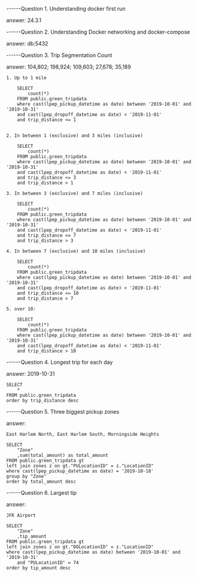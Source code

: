 
------Question 1. Understanding docker first run

answer:
    24.3.1


------Question 2. Understanding Docker networking and docker-compose

answer:
    db:5432

------Question 3. Trip Segmentation Count

answer:
    104,802; 198,924; 109,603; 27,678; 35,189


    1. Up to 1 mile

        SELECT 
            count(*) 
        FROM public.green_tripdata
        where cast(lpep_pickup_datetime as date) between '2019-10-01' and '2019-10-31'
        and cast(lpep_dropoff_datetime as date) < '2019-11-01'
        and trip_distance <= 1


    2. In between 1 (exclusive) and 3 miles (inclusive)

        SELECT 
            count(*) 
        FROM public.green_tripdata
        where cast(lpep_pickup_datetime as date) between '2019-10-01' and '2019-10-31'
        and cast(lpep_dropoff_datetime as date) < '2019-11-01'
        and trip_distance <= 3 
        and trip_distance > 1

    3. In between 3 (exclusive) and 7 miles (inclusive)

        SELECT 
            count(*) 
        FROM public.green_tripdata
        where cast(lpep_pickup_datetime as date) between '2019-10-01' and '2019-10-31'
        and cast(lpep_dropoff_datetime as date) < '2019-11-01'
        and trip_distance <= 7 
        and trip_distance > 3

    4. In between 7 (exclusive) and 10 miles (inclusive)

        SELECT 
            count(*) 
        FROM public.green_tripdata
        where cast(lpep_pickup_datetime as date) between '2019-10-01' and '2019-10-31'
        and cast(lpep_dropoff_datetime as date) < '2019-11-01'
        and trip_distance <= 10 
        and trip_distance > 7

    5. over 10:

        SELECT 
            count(*) 
        FROM public.green_tripdata
        where cast(lpep_pickup_datetime as date) between '2019-10-01' and '2019-10-31'
        and cast(lpep_dropoff_datetime as date) < '2019-11-01'
        and trip_distance > 10

------Question 4. Longest trip for each day

answer:
    2019-10-31

    SELECT 
        *
    FROM public.green_tripdata
    order by trip_distance desc


------Question 5. Three biggest pickup zones

answer: 

    East Harlem North, East Harlem South, Morningside Heights

    SELECT 
        "Zone"
        ,sum(total_amount) as total_amount
    FROM public.green_tripdata gt
    left join zones z on gt."PULocationID" = z."LocationID"
    where cast(lpep_pickup_datetime as date) = '2019-10-18'
    group by "Zone"
    order by total_amount desc



------Question 6. Largest tip

answer:

    JFK Airport

    SELECT 
        "Zone"
        ,tip_amount
    FROM public.green_tripdata gt
    left join zones z on gt."DOLocationID" = z."LocationID"
    where cast(lpep_pickup_datetime as date) between '2019-10-01' and '2019-10-31'
        and "PULocationID" = 74
    order by tip_amount desc
